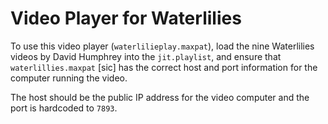 # Video Player for Waterlilies

To use this video player (`waterlilieplay.maxpat`), load the nine Waterlilies videos by David Humphrey into the `jit.playlist`, and ensure that `waterlillies.maxpat` \[sic\] has the correct host and port information for the computer running the video. 

The host should be the public IP address for the video computer and the port is hardcoded to `7893`.
